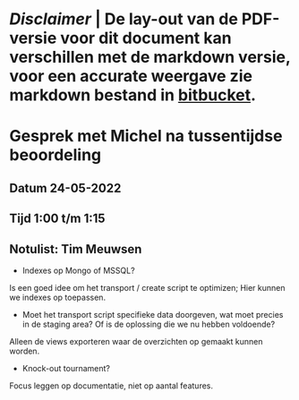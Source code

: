 # ***Disclaimer*** | De lay-out van de PDF-versie voor dit document kan verschillen met de markdown versie, voor een accurate weergave zie markdown bestand in [bitbucket](https://isebitbucket.aimsites.nl/projects/S22122A4/repos/football-league-manager/browse/docs).

# Gesprek met Michel na tussentijdse beoordeling

## Datum 24-05-2022

## Tijd 1:00 t/m 1:15

## Notulist: Tim Meuwsen

- Indexes op Mongo of MSSQL?

Is een goed idee om het transport / create script te optimizen; Hier kunnen we indexes op toepassen.

- Moet het transport script specifieke data doorgeven, wat moet precies in de staging area?
Of is de oplossing die we nu hebben voldoende?

Alleen de views exporteren waar de overzichten op gemaakt kunnen worden.

- Knock-out tournament?

Focus leggen op documentatie, niet op aantal features.
